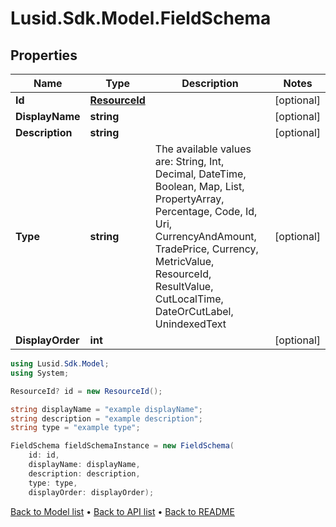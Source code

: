 # Lusid.Sdk.Model.FieldSchema

## Properties

Name | Type | Description | Notes
------------ | ------------- | ------------- | -------------
**Id** | [**ResourceId**](ResourceId.md) |  | [optional] 
**DisplayName** | **string** |  | [optional] 
**Description** | **string** |  | [optional] 
**Type** | **string** | The available values are: String, Int, Decimal, DateTime, Boolean, Map, List, PropertyArray, Percentage, Code, Id, Uri, CurrencyAndAmount, TradePrice, Currency, MetricValue, ResourceId, ResultValue, CutLocalTime, DateOrCutLabel, UnindexedText | [optional] 
**DisplayOrder** | **int** |  | [optional] 

```csharp
using Lusid.Sdk.Model;
using System;

ResourceId? id = new ResourceId();

string displayName = "example displayName";
string description = "example description";
string type = "example type";

FieldSchema fieldSchemaInstance = new FieldSchema(
    id: id,
    displayName: displayName,
    description: description,
    type: type,
    displayOrder: displayOrder);
```

[Back to Model list](../README.md#documentation-for-models) &#8226; [Back to API list](../README.md#documentation-for-api-endpoints) &#8226; [Back to README](../README.md)
